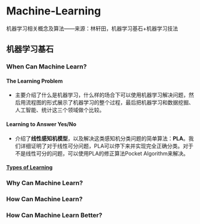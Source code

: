 # Machine-Learning
机器学习相关概念及算法——来源：林轩田，机器学习基石+机器学习技法
## 机器学习基石
### When Can Machine Learn?
#### **The Learning Problem**
* 主要介绍了什么是机器学习，什么样的场合下可以使用机器学习解决问题，然后用流程图的形式展示了机器学习的整个过程，最后把机器学习和数据挖掘、人工智能、统计这三个领域做个比较。
#### **Learning to Answer Yes/No**
* 介绍了**线性感知机模型**，以及解决这类感知机分类问题的简单算法：**PLA**。我们详细证明了对于线性可分问题，PLA可以停下来并实现完全正确分类。对于不是线性可分的问题，可以使用PLA的修正算法Pocket Algorithm来解决。
#### [Types of Learning](https://github.com/LXxxxxxj/Machine-Learning/wiki/Lecture3%E2%80%94%E2%80%94Types-of-Learning)
### Why Can Machine Learn?
### How Can Machine Learn?
### How Can Machine Learn Better?
